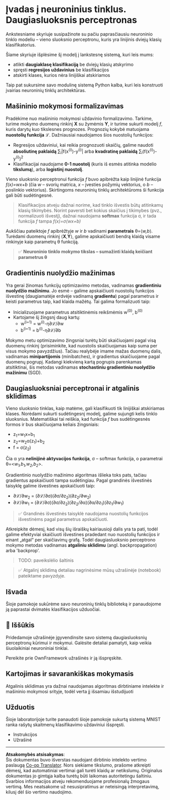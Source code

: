 <!--
CO_OP_TRANSLATOR_METADATA:
{
  "original_hash": "df98b2c59f87d8543135301e87969f70",
  "translation_date": "2025-08-25T12:47:28+00:00",
  "source_file": "15-rag-and-vector-databases/data/own_framework.md",
  "language_code": "lt"
}
-->
# Įvadas į neuroninius tinklus. Daugiasluoksnis perceptronas

Ankstesniame skyriuje susipažinote su pačiu paprasčiausiu neuroninio tinklo modeliu – vieno sluoksnio perceptronu, kuris yra linijinis dviejų klasių klasifikatorius.

Šiame skyriuje išplėsime šį modelį į lankstesnę sistemą, kuri leis mums:

* atlikti **daugiaklasę klasifikaciją** be dviejų klasių atskyrimo
* spręsti **regresijos uždavinius** be klasifikacijos
* atskirti klases, kurios nėra linijiškai atskiriamos

Taip pat sukursime savo modulinę sistemą Python kalba, kuri leis konstruoti įvairias neuroninių tinklų architektūras.

## Mašininio mokymosi formalizavimas

Pradėkime nuo mašininio mokymosi uždavinio formalizavimo. Tarkime, turime mokymo duomenų rinkinį **X** su žymėmis **Y**, ir turime sukurti modelį *f*, kuris darytų kuo tikslesnes prognozes. Prognozių kokybė matuojama **nuostolių funkcija** ℒ. Dažniausiai naudojamos šios nuostolių funkcijos:

* Regresijos uždaviniui, kai reikia prognozuoti skaičių, galime naudoti **absoliutinę paklaidą** ∑<sub>i</sub>|f(x<sup>(i)</sup>)-y<sup>(i)</sup>| arba **kvadratinę paklaidą** ∑<sub>i</sub>(f(x<sup>(i)</sup>)-y<sup>(i)</sup>)<sup>2</sup>
* Klasifikacijai naudojame **0-1 nuostolį** (kuris iš esmės atitinka modelio **tikslumą**), arba **logistinį nuostolį**.

Vieno sluoksnio perceptronui funkcija *f* buvo apibrėžta kaip linijinė funkcija *f(x)=wx+b* (čia *w* – svorių matrica, *x* – įvesties požymių vektorius, o *b* – poslinkio vektorius). Skirtingoms neuroninių tinklų architektūroms ši funkcija gali būti sudėtingesnė.

> Klasifikacijos atveju dažnai norime, kad tinklo išvestis būtų atitinkamų klasių tikimybės. Norint paversti bet kokius skaičius į tikimybes (pvz., normalizuoti išvestį), dažnai naudojama **softmax** funkcija σ, ir tada funkcija *f* tampa *f(x)=σ(wx+b)*

Aukščiau pateiktoje *f* apibrėžtyje *w* ir *b* vadinami **parametrais** θ=⟨*w,b*⟩. Turėdami duomenų rinkinį ⟨**X**,**Y**⟩, galime apskaičiuoti bendrą klaidą visame rinkinyje kaip parametrų θ funkciją.

> ✅ **Neuroninio tinklo mokymo tikslas – sumažinti klaidą keičiant parametrus θ**

## Gradientinis nuolydžio mažinimas

Yra gerai žinomas funkcijų optimizavimo metodas, vadinamas **gradientiniu nuolydžio mažinimu**. Jo esmė – galime apskaičiuoti nuostolių funkcijos išvestinę (daugiamatėje erdvėje vadinamą **gradientu**) pagal parametrus ir keisti parametrus taip, kad klaida mažėtų. Tai galima formalizuoti taip:

* Inicializuojame parametrus atsitiktinėmis reikšmėmis w<sup>(0)</sup>, b<sup>(0)</sup>
* Kartojame šį žingsnį daug kartų:
    - w<sup>(i+1)</sup> = w<sup>(i)</sup>-η∂ℒ/∂w
    - b<sup>(i+1)</sup> = b<sup>(i)</sup>-η∂ℒ/∂b

Mokymo metu optimizavimo žingsniai turėtų būti skaičiuojami pagal visą duomenų rinkinį (prisiminkite, kad nuostolis skaičiuojamas kaip suma per visus mokymo pavyzdžius). Tačiau realybėje imame mažas duomenų dalis, vadinamas **minipartijomis** (minibatches), ir gradientus skaičiuojame pagal duomenų pogrupį. Kadangi kiekvieną kartą pogrupis parenkamas atsitiktinai, šis metodas vadinamas **stochastiniu gradientiniu nuolydžio mažinimu** (SGD).

## Daugiasluoksniai perceptronai ir atgalinis sklidimas

Vieno sluoksnio tinklas, kaip matėme, gali klasifikuoti tik linijiškai atskiriamas klases. Norėdami sukurti sudėtingesnį modelį, galime sujungti kelis tinklo sluoksnius. Matematiškai tai reiškia, kad funkcija *f* bus sudėtingesnės formos ir bus skaičiuojama keliais žingsniais:
* z<sub>1</sub>=w<sub>1</sub>x+b<sub>1</sub>
* z<sub>2</sub>=w<sub>2</sub>α(z<sub>1</sub>)+b<sub>2</sub>
* f = σ(z<sub>2</sub>)

Čia α yra **nelinijinė aktyvacijos funkcija**, σ – softmax funkcija, o parametrai θ=<*w<sub>1</sub>,b<sub>1</sub>,w<sub>2</sub>,b<sub>2</sub>*>.

Gradientinio nuolydžio mažinimo algoritmas išlieka toks pats, tačiau gradientus apskaičiuoti tampa sudėtingiau. Pagal grandinės išvestinės taisyklę galime išvestines apskaičiuoti taip:

* ∂ℒ/∂w<sub>2</sub> = (∂ℒ/∂σ)(∂σ/∂z<sub>2</sub>)(∂z<sub>2</sub>/∂w<sub>2</sub>)
* ∂ℒ/∂w<sub>1</sub> = (∂ℒ/∂σ)(∂σ/∂z<sub>2</sub>)(∂z<sub>2</sub>/∂α)(∂α/∂z<sub>1</sub>)(∂z<sub>1</sub>/∂w<sub>1</sub>)

> ✅ Grandinės išvestinės taisyklė naudojama nuostolių funkcijos išvestinėms pagal parametrus apskaičiuoti.

Atkreipkite dėmesį, kad visų šių išraiškų kairiausioji dalis yra ta pati, todėl galime efektyviai skaičiuoti išvestines pradedant nuo nuostolių funkcijos ir einant „atgal“ per skaičiavimų grafą. Todėl daugiasluoksnio perceptrono mokymo metodas vadinamas **atgaliniu sklidimu** (angl. backpropagation) arba 'backprop'.



> TODO: paveikslėlio šaltinis

> ✅ Atgalinį sklidimą detaliau nagrinėsime mūsų užrašinėje (notebook) pateiktame pavyzdyje.  

## Išvada

Šioje pamokoje sukūrėme savo neuroninių tinklų biblioteką ir panaudojome ją paprastai dvimatės klasifikacijos užduočiai.

## 🚀 Iššūkis

Pridedamoje užrašinėje įgyvendinsite savo sistemą daugiasluoksnių perceptronų kūrimui ir mokymui. Galėsite detaliai pamatyti, kaip veikia šiuolaikiniai neuroniniai tinklai.

Pereikite prie OwnFramework užrašinės ir ją išspręskite.



## Kartojimas ir savarankiškas mokymasis

Atgalinis sklidimas yra dažnai naudojamas algoritmas dirbtiniame intelekte ir mašininio mokymosi srityje, todėl verta jį išsamiau išstudijuoti

## Užduotis

Šioje laboratorijoje turite panaudoti šioje pamokoje sukurtą sistemą MNIST ranka rašytų skaitmenų klasifikavimo uždaviniui išspręsti.

* Instrukcijos
* Užrašinė

---

**Atsakomybės atsisakymas**:  
Šis dokumentas buvo išverstas naudojant dirbtinio intelekto vertimo paslaugą [Co-op Translator](https://github.com/Azure/co-op-translator). Nors siekiame tikslumo, prašome atkreipti dėmesį, kad automatiniai vertimai gali turėti klaidų ar netikslumų. Originalus dokumentas jo gimtąja kalba turėtų būti laikomas autoritetingu šaltiniu. Svarbios informacijos atveju rekomenduojame profesionalų žmogaus vertimą. Mes neatsakome už nesusipratimus ar neteisingą interpretavimą, kilusį dėl šio vertimo naudojimo.